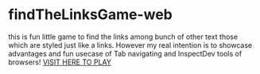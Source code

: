 # findTheLinksGame-web
this is fun little game to find the links among bunch of other text those which are styled just like a links. However my real intention is to showcase advantages and fun usecase of Tab navigating and InspectDev tools of browsers!
<a href="https://nodir-any.github.io/findTheLinksGame-web/">VISIT HERE TO PLAY</a>



